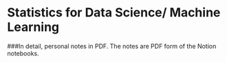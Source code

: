 # Statistics for Data Science/ Machine Learning

###In detail, personal notes in PDF. The notes are PDF form of the Notion notebooks.
